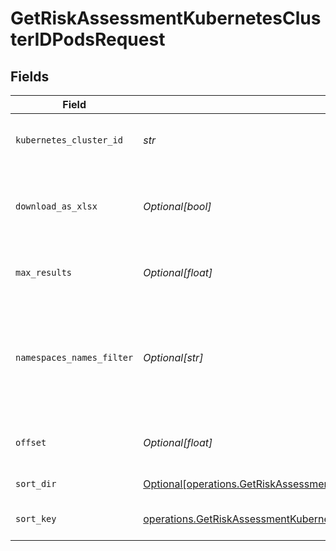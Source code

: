 # GetRiskAssessmentKubernetesClusterIDPodsRequest


## Fields

| Field                                                                                                                                                                  | Type                                                                                                                                                                   | Required                                                                                                                                                               | Description                                                                                                                                                            |
| ---------------------------------------------------------------------------------------------------------------------------------------------------------------------- | ---------------------------------------------------------------------------------------------------------------------------------------------------------------------- | ---------------------------------------------------------------------------------------------------------------------------------------------------------------------- | ---------------------------------------------------------------------------------------------------------------------------------------------------------------------- |
| `kubernetes_cluster_id`                                                                                                                                                | *str*                                                                                                                                                                  | :heavy_check_mark:                                                                                                                                                     | Secure Application Kubernetes cluster ID                                                                                                                               |
| `download_as_xlsx`                                                                                                                                                     | *Optional[bool]*                                                                                                                                                       | :heavy_minus_sign:                                                                                                                                                     | When true, the API will return an xlsx file, and pagination will be ignored                                                                                            |
| `max_results`                                                                                                                                                          | *Optional[float]*                                                                                                                                                      | :heavy_minus_sign:                                                                                                                                                     | The number of entries to return (pagination)                                                                                                                           |
| `namespaces_names_filter`                                                                                                                                              | *Optional[str]*                                                                                                                                                        | :heavy_minus_sign:                                                                                                                                                     | namespace names filter. a base 64 representation of a list of namespace names definition object                                                                        |
| `offset`                                                                                                                                                               | *Optional[float]*                                                                                                                                                      | :heavy_minus_sign:                                                                                                                                                     | Return entries from this offset (pagination)                                                                                                                           |
| `sort_dir`                                                                                                                                                             | [Optional[operations.GetRiskAssessmentKubernetesClusterIDPodsQueryParamSortDir]](../../models/operations/getriskassessmentkubernetesclusteridpodsqueryparamsortdir.md) | :heavy_minus_sign:                                                                                                                                                     | sorting direction                                                                                                                                                      |
| `sort_key`                                                                                                                                                             | [operations.GetRiskAssessmentKubernetesClusterIDPodsQueryParamSortKey](../../models/operations/getriskassessmentkubernetesclusteridpodsqueryparamsortkey.md)           | :heavy_check_mark:                                                                                                                                                     | risk assessment pod sort key.                                                                                                                                          |